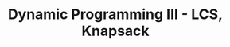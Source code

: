 ---
title: Dynamic Programming III - LCS, Knapsack
number: 25
time: 2022-03-25 12:00
location: Graham Hall 210
notes_pdf:
notes_source:
slides_pdf: https://drive.google.com/file/d/1F7oVEXEF-qHsDwZukSpGP90Ww7WaENBQ/view?usp=sharing
slides_ppt: https://docs.google.com/presentation/d/15PE3V-GxQD5RA87hJ_szERwhWw_rSzuxnkKglHnkgRc/edit?usp=sharing
textbook:
---